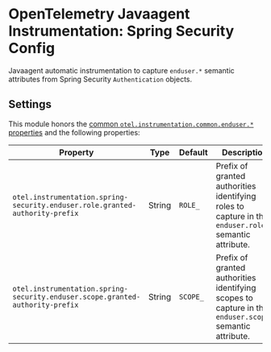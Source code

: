 # OpenTelemetry Javaagent Instrumentation: Spring Security Config

Javaagent automatic instrumentation to capture `enduser.*` semantic attributes
from Spring Security `Authentication` objects.

## Settings

This module honors the [common `otel.instrumentation.common.enduser.*` properties](https://opentelemetry.io/docs/instrumentation/java/automatic/agent-config/#common-instrumentation-configuration)
and the following properties:

| Property                                                                      | Type    | Default  | Description                                                                                             |
|-------------------------------------------------------------------------------|---------|----------|---------------------------------------------------------------------------------------------------------|
| `otel.instrumentation.spring-security.enduser.role.granted-authority-prefix`  | String  | `ROLE_`  | Prefix of granted authorities identifying roles to capture in the `enduser.role` semantic attribute.    |
| `otel.instrumentation.spring-security.enduser.scope.granted-authority-prefix` | String  | `SCOPE_` | Prefix of granted authorities identifying scopes to capture in the `enduser.scopes` semantic attribute. |
